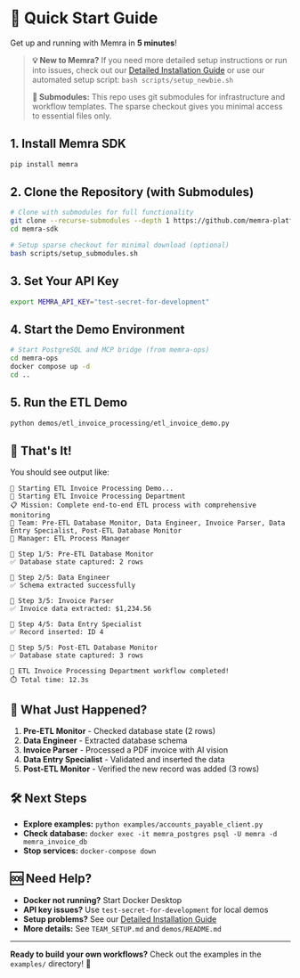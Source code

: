 # 🚀 Quick Start Guide

Get up and running with Memra in **5 minutes**!

> **💡 New to Memra?** If you need more detailed setup instructions or run into issues, check out our [Detailed Installation Guide](INSTALLATION_GUIDE.md) or use our automated setup script: `bash scripts/setup_newbie.sh`
>
> **🔧 Submodules:** This repo uses git submodules for infrastructure and workflow templates. The sparse checkout gives you minimal access to essential files only.

## 1. Install Memra SDK
```bash
pip install memra
```

## 2. Clone the Repository (with Submodules)
```bash
# Clone with submodules for full functionality
git clone --recurse-submodules --depth 1 https://github.com/memra-platform/memra-sdk.git
cd memra-sdk

# Setup sparse checkout for minimal download (optional)
bash scripts/setup_submodules.sh
```

## 3. Set Your API Key
```bash
export MEMRA_API_KEY="test-secret-for-development"
```

## 4. Start the Demo Environment
```bash
# Start PostgreSQL and MCP bridge (from memra-ops)
cd memra-ops
docker compose up -d
cd ..
```

## 5. Run the ETL Demo
```bash
python demos/etl_invoice_processing/etl_invoice_demo.py
```

## 🎯 That's It!

You should see output like:
```
🚀 Starting ETL Invoice Processing Demo...
🏢 Starting ETL Invoice Processing Department
📋 Mission: Complete end-to-end ETL process with comprehensive monitoring
👥 Team: Pre-ETL Database Monitor, Data Engineer, Invoice Parser, Data Entry Specialist, Post-ETL Database Monitor
👔 Manager: ETL Process Manager

🔄 Step 1/5: Pre-ETL Database Monitor
✅ Database state captured: 2 rows

🔄 Step 2/5: Data Engineer
✅ Schema extracted successfully

🔄 Step 3/5: Invoice Parser
✅ Invoice data extracted: $1,234.56

🔄 Step 4/5: Data Entry Specialist
✅ Record inserted: ID 4

🔄 Step 5/5: Post-ETL Database Monitor
✅ Database state captured: 3 rows

🎉 ETL Invoice Processing Department workflow completed!
⏱️ Total time: 12.3s
```

## 🔧 What Just Happened?

1. **Pre-ETL Monitor** - Checked database state (2 rows)
2. **Data Engineer** - Extracted database schema
3. **Invoice Parser** - Processed a PDF invoice with AI vision
4. **Data Entry Specialist** - Validated and inserted the data
5. **Post-ETL Monitor** - Verified the new record was added (3 rows)

## 🛠️ Next Steps

- **Explore examples:** `python examples/accounts_payable_client.py`
- **Check database:** `docker exec -it memra_postgres psql -U memra -d memra_invoice_db`
- **Stop services:** `docker-compose down`

## 🆘 Need Help?

- **Docker not running?** Start Docker Desktop
- **API key issues?** Use `test-secret-for-development` for local demos
- **Setup problems?** See our [Detailed Installation Guide](INSTALLATION_GUIDE.md)
- **More details:** See `TEAM_SETUP.md` and `demos/README.md`

---

**Ready to build your own workflows?** Check out the examples in the `examples/` directory! 🚀 